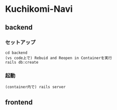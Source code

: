 # Kuchikomi-Navi

## backend
### セットアップ
```
cd backend
(vs code上で) Rebuid and Reopen in Containerを実行 
rails db:create
```

### 起動
```
(container内で) rails server
```

## frontend
